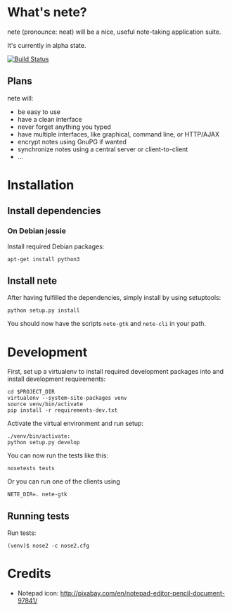 # What's nete?

nete (pronounce: neat) will be a nice, useful note-taking application suite.

It's currently in alpha state.

[![Build Status](https://travis-ci.org/fqxp/nete-gtk.svg?branch=master)](https://travis-ci.org/fqxp/nete-gtk)

## Plans

nete will:
* be easy to use
* have a clean interface
* never forget anything you typed
* have multiple interfaces, like graphical, command line, or HTTP/AJAX
* encrypt notes using GnuPG if wanted
* synchronize notes using a central server or client-to-client
* ...

# Installation

## Install dependencies

### On Debian jessie
Install required Debian packages:

    apt-get install python3

## Install nete

After having fulfilled the dependencies, simply install by using setuptools:

    python setup.py install

You should now have the scripts `nete-gtk` and `nete-cli` in your path.

# Development
First, set up a virtualenv to install required development packages into and
install development requirements:

    cd $PROJECT_DIR
    virtualenv --system-site-packages venv
    source venv/bin/activate
    pip install -r requirements-dev.txt

Activate the virtual environment and run setup:

    ./venv/bin/activate:
    python setup.py develop

You can now run the tests like this:

    nosetests tests

Or you can run one of the clients using

    NETE_DIR=. nete-gtk

## Running tests

Run tests:

    (venv)$ nose2 -c nose2.cfg

# Credits

* Notepad icon: http://pixabay.com/en/notepad-editor-pencil-document-97841/
